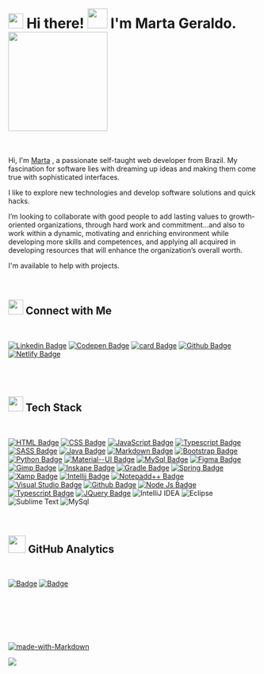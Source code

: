 

# <img src="https://github.com/martageraldo/certificados/blob/main/certificados/logomgg/LOGOmggcode100.png" width="30"> **Hi there!** <img src="https://github.com/martageraldo/certificados/blob/main/certificados/logomgg/Hi.gif" width="40"> **I'm Marta Geraldo.**                         <img  src="https://media.giphy.com/media/L1R1tvI9svkIWwpVYr/giphy.gif" width="200">
<br>

 

<p> Hi, I'm <a href="https://martageraldo.netlify.app/" target="_blank">Marta<a/> , a passionate self-taught web developer from Brazil. My fascination for software lies with dreaming up ideas and making them come true with sophisticated interfaces.</p>
<p>I like to explore new technologies and develop software solutions and quick hacks.</p>
<p> I’m looking to collaborate with good people to add lasting values to growth-oriented organizations, through hard work and commitment...and also to work within a dynamic, motivating and enriching environment while developing more skills and competences, and applying all acquired in developing resources that will enhance the organization’s overall worth.</p>
<p> I'm available to help with projects.</p> 

<br>

<!--
 ## <img src="https://github.com/martageraldo/certificados/blob/main/certificados/logomgg/FOLLOW.png" width="30"> Connect with Me  
 <br>

[![Linkedin Badge](https://img.shields.io/badge/-LinkedIn-blue?style=flat-square&logo=Linkedin&logoColor=white&link=https://www.linkedin.com/in/marta-geraldo)](https://www.linkedin.com/in/marta-geraldo)
[![Netlify Badge](https://img.shields.io/badge/Netlify-37aeba?style=flat-square&logo=Netlify&logoColor=white&link=https://martageraldo.netlify.app/)](https://martageraldo.netlify.app/)
[![Codepen Badge](https://img.shields.io/badge/-Codepen-black?style=flat-square&logo=Codepen&logoColor=white&link=https://codepen.io/martageraldo)](https://codepen.io/martageraldo)
[![card Badge](https://img.shields.io/badge/-Microsoft_Outlook-0078D4??style=flat-square&logo=microsoft-outlook&logoColor=white&link=mailto:mggeraldo@hotmail.com)](mailto:mggeraldo@hotmail.com)  -->

## <img src="https://github.com/martageraldo/certificados/blob/main/certificados/logomgg/FOLLOW.png" width="30"> Connect with Me
<br>

[![Linkedin Badge](https://img.shields.io/badge/-LinkedIn-blue?style=social-square&logo=Linkedin&logoColor=white&link=https://www.linkedin.com/in/marta-geraldo/)](https://www.linkedin.com/in/marta-geraldo/)
[![Codepen Badge](https://img.shields.io/badge/-Codepen-black?style=social-square&logo=Codepen&logoColor=white&link=https://codepen.io/martageraldo)](https://codepen.io/martageraldo)
[![card Badge](https://img.shields.io/badge/-Hotmail-0078D4??style=flat-square&logo=microsoft-outlook&logoColor=white&link=mailto:mggeraldo@hotmail.com)](mailto:mggeraldo@hotmail.com) 
[![Github Badge](https://img.shields.io/badge/-Github-000?style=social-square&logo=Github&logoColor=white&link=https://github.com/martageraldo)](https://github.com/martageraldo)
[![Netlify Badge](https://img.shields.io/badge/-Netlify-00C7B7?style=social-square&logo=netlify&logoColor=white)](https://martageraldo.netlify.app/)


<br> <br>

## <img src="https://github.com/martageraldo/certificados/blob/main/certificados/logomgg/lista.png" width="30"> Tech Stack  
<br>

[![HTML Badge](https://img.shields.io/badge/HTML5-E34F26?style=social-square&logo=html5&logoColor=white)]() 
[![CSS Badge](https://img.shields.io/badge/CSS3-1572B6?style=social-square&logo=css3&logoColor=white)]() 
[![JavaScript Badge](https://img.shields.io/badge/JavaScript-F7DF1E?style=social-square&logo=javascript&logoColor=black)]()
[![Typescript Badge](https://img.shields.io/badge/TypeScript-007ACC?style=social-square&logo=typescript&logoColor=white)]()
[![SASS Badge](https://img.shields.io/badge/Sass-CC6699?style=social-square&logo=sass&logoColor=white)]()
[![Java Badge](https://img.shields.io/badge/Java-f90404?style=social-square&logo=java&logoColor=white)]()
[![Markdown Badge](https://img.shields.io/badge/Markdown-000000?style=social-square&logo=markdown&logoColor=white)]()
[![Bootstrap Badge](https://img.shields.io/badge/Bootstrap-563D7C?style=social-square&logo=bootstrap&logoColor=white)]()
[![Python Badge](https://img.shields.io/badge/Python-14354C?style=social-square&logo=python&logoColor=white)]()
[![Material--UI Badge](https://img.shields.io/badge/Material--UI-0081CB?style=social-square&logo=material-ui&logoColor=white)]()
[![MySql Badge](https://img.shields.io/badge/MySQL-00000F?style=social-square&logo=mysql&logoColor=white)]()
[![Figma Badge](https://img.shields.io/badge/Figma-F24E1E?style=social-square&logo=figma&logoColor=white)]() 
[![Gimp Badge](https://img.shields.io/badge/gimp-5C5543?style=social-square&logo=gimp&logoColor=white)]()
[![Inskape Badge](https://img.shields.io/badge/Inkscape-000000?style=social-square&logo=Inkscape&logoColor=white)]()
[![Gradle Badge](https://img.shields.io/badge/gradle-02303A?style=social-square&logo=gradle&logoColor=white)]()
[![Spring Badge](https://img.shields.io/badge/Spring-6DB33F?style=social-square&logo=spring&logoColor=white)]()
[![Xamp Badge](https://img.shields.io/badge/Xampp-F37623?style=social-square&logo=xampp&logoColor=white)]()
[![Intellij Badge](https://img.shields.io/badge/IntelliJIDEA-000000.svg?style=social-square&logo=intellij-idea&logoColor=white)]()
[![Notepadd++ Badge](https://img.shields.io/badge/Notepad++-90E59A.svg?style=social-square&logo=notepad%2B%2B&logoColor=black)]()
[![Visual Studio Badge](https://img.shields.io/badge/Visual_Studio_Code-0078D4?style=social-square&logo=visual%20studio%20code&logoColor=white)]()
[![Github Badge](https://img.shields.io/badge/GitHub-100000?style=social-square&logo=github&logoColor=white)]()
[![Node Js Badge](https://img.shields.io/badge/Node.js-43853D?style=social-square&logo=node.js&logoColor=white)]()
[![Typescript Badge](https://img.shields.io/badge/TypeScript-007ACC?style=social-square&logo=typescript&logoColor=white)]()
[![JQuery Badge](https://img.shields.io/badge/jQuery-0769AD?style=style=social-square&logo=jquery&logoColor=white)]()
![IntelliJ IDEA](https://img.shields.io/badge/IntelliJIDEA-CF96FD.svg?style=social-square&logo=intellij-idea&logoColor=black)
![Eclipse](https://img.shields.io/badge/Eclipse-FE7A16.svg?style=social-square&logo=Eclipse&logoColor=white)
![Sublime Text](https://img.shields.io/badge/sublime_text-%23575757.svg?style=social-square&logo=sublime-text&logoColor=important)
![MySql](https://img.shields.io/badge/MySQL-0078D4?style=social-square&logo=mysql&logoColor=white)


<br>



## <img src="https://github.com/martageraldo/certificados/blob/main/certificados/logomgg/metrics.png" width="35"> GitHub Analytics 
<br>

[![ Badge](https://github-readme-stats.vercel.app/api?username=martageraldo&show_icons=true&include_all_commits=true&count_private=true&theme=blue-green)]() 
[![ Badge](https://github-readme-stats.vercel.app/api/top-langs/?username=martageraldo&include_all_langs=true&theme=blue-green)]()


<br><br>

<br><br>

[![made-with-Markdown](https://img.shields.io/badge/Made%20with-Markdown-0078D4.svg)](http://commonmark.org)
<br>

![](https://visitor-badge.glitch.me/badge?page_id=martageraldo.martageraldo)

<br>



<!--
<div>
<a href="https://github.com/martageraldo">
<img height="180em" src="https://github-readme-stats.vercel.app/api/top-langs/?username=martageraldo&layout=compact&langs_count=7&theme=dracula"/>
<img height="180em" src="https://github-readme-stats.vercel.app/api?username=martageraldo&show_icons=true&theme=dracula&include_all_commits=true&count_private=true"/>
</div>
-->



<!--
**martageraldo/martageraldo** is a ✨ _special_ ✨ repository because its `README.md` (this file) appears on your GitHub profile.

Here are some ideas to get you started:

- 🔭 I’m currently working on ...
- 🌱 I’m currently learning ...
- 👯 I’m looking to collaborate on ...
- 🤔 I’m looking for help with ...
- 💬 Ask me about ...
- 📫 How to reach me: ...
- 😄 Pronouns: ...
- ⚡ Fun fact: ...
-->


